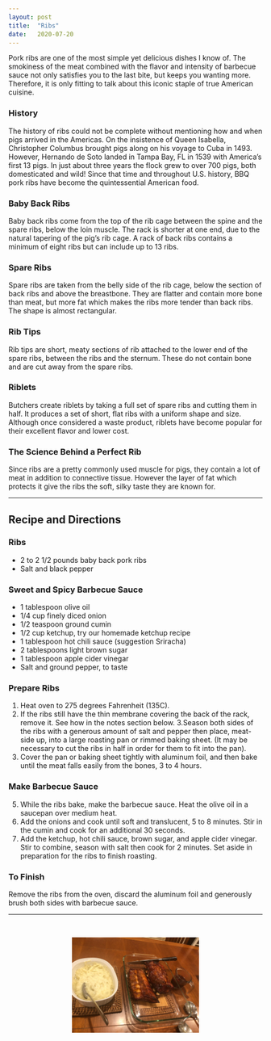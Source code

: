 ```yaml
---
layout: post
title:  "Ribs"
date:   2020-07-20
---
```

Pork ribs are one of the most simple yet delicious dishes I know of. The smokiness of the meat combined with the flavor and intensity of barbecue sauce not only satisfies you to the last bite, but keeps you wanting more. Therefore, it is only fitting to talk about this iconic staple of true American cuisine.

### History

The history of ribs could not be complete without mentioning how and when pigs arrived in the Americas. On the insistence of Queen Isabella, Christopher Columbus brought pigs along on his voyage to Cuba in 1493. However, Hernando de Soto landed in Tampa Bay, FL in 1539 with America’s first 13 pigs. In just about three years the flock grew to over 700 pigs, both domesticated and wild! Since that time and throughout U.S. history, BBQ pork ribs have become the quintessential American food.

### Baby Back Ribs

Baby back ribs come from the top of the rib cage between the spine and the spare ribs, below the loin muscle. The rack is shorter at one end, due to the natural tapering of the pig’s rib cage. A rack of back ribs contains a minimum of eight ribs but can include up to 13 ribs.

### Spare Ribs

Spare ribs are taken from the belly side of the rib cage, below the section of back ribs and above the breastbone. They are flatter and contain more bone than meat, but more fat which makes the ribs more tender than back ribs. The shape is almost rectangular.

### Rib Tips

Rib tips are short, meaty sections of rib attached to the lower end of the spare ribs, between the ribs and the sternum. These do not contain bone and are cut away from the spare ribs.

### Riblets

Butchers create riblets by taking a full set of spare ribs and cutting them in half. It produces a set of short, flat ribs with a uniform shape and size. Although once considered a waste product, riblets have become popular for their excellent flavor and lower cost.

### The Science Behind a Perfect Rib

Since ribs are a pretty commonly used muscle for pigs, they contain a lot of meat in addition to connective tissue. However the layer of fat which protects it give the ribs the soft, silky taste they are known for.

---

## Recipe and Directions

### Ribs

- 2 to 2 1/2 pounds baby back pork ribs
- Salt and black pepper

### Sweet and Spicy Barbecue Sauce 

- 1 tablespoon olive oil
- 1/4 cup finely diced onion
- 1/2 teaspoon ground cumin
- 1/2 cup ketchup, try our homemade ketchup recipe
- 1 tablespoon hot chili sauce (suggestion Sriracha)
- 2 tablespoons light brown sugar
- 1 tablespoon apple cider vinegar
- Salt and ground pepper, to taste

### Prepare Ribs

1. Heat oven to 275 degrees Fahrenheit (135C).
2. If the ribs still have the thin membrane covering the back of the rack, remove it. See how in the notes section below.
3.Season both sides of the ribs with a generous amount of salt and pepper then place, meat-side up, into a large roasting pan or rimmed baking sheet. (It may be necessary to cut the ribs in half in order for them to fit into the pan).
4. Cover the pan or baking sheet tightly with aluminum foil, and then bake until the meat falls easily from the bones, 3 to 4 hours.

### Make Barbecue Sauce

5. While the ribs bake, make the barbecue sauce. Heat the olive oil in a saucepan over medium heat.
6. Add the onions and cook until soft and translucent, 5 to 8 minutes. Stir in the cumin and cook for an additional 30 seconds.
7. Add the ketchup, hot chili sauce, brown sugar, and apple cider vinegar. Stir to combine, season with salt then cook for 2 minutes. Set aside in preparation for the ribs to finish roasting.

### To Finish

Remove the ribs from the oven, discard the aluminum foil and generously brush both sides with barbecue sauce.

---
<br>

<p align="center">
  <img src="/images/ribs/ribs1.jpeg" width="50%" />
</p>
